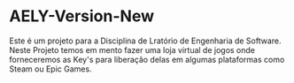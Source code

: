 # AELY-Version-New

Este é um projeto para a Disciplina de Lratório de Engenharia de Software.
Neste Projeto temos em mento fazer uma loja virtual de jogos onde forneceremos as Key's 
para liberação delas em algumas plataformas como Steam ou Epic Games.

